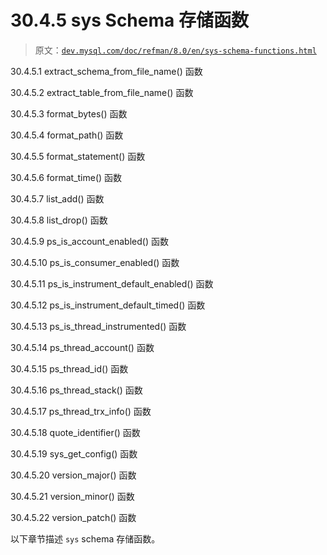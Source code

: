 # 30.4.5 sys Schema 存储函数

> 原文：[`dev.mysql.com/doc/refman/8.0/en/sys-schema-functions.html`](https://dev.mysql.com/doc/refman/8.0/en/sys-schema-functions.html)

30.4.5.1 extract_schema_from_file_name() 函数

30.4.5.2 extract_table_from_file_name() 函数

30.4.5.3 format_bytes() 函数

30.4.5.4 format_path() 函数

30.4.5.5 format_statement() 函数

30.4.5.6 format_time() 函数

30.4.5.7 list_add() 函数

30.4.5.8 list_drop() 函数

30.4.5.9 ps_is_account_enabled() 函数

30.4.5.10 ps_is_consumer_enabled() 函数

30.4.5.11 ps_is_instrument_default_enabled() 函数

30.4.5.12 ps_is_instrument_default_timed() 函数

30.4.5.13 ps_is_thread_instrumented() 函数

30.4.5.14 ps_thread_account() 函数

30.4.5.15 ps_thread_id() 函数

30.4.5.16 ps_thread_stack() 函数

30.4.5.17 ps_thread_trx_info() 函数

30.4.5.18 quote_identifier() 函数

30.4.5.19 sys_get_config() 函数

30.4.5.20 version_major() 函数

30.4.5.21 version_minor() 函数

30.4.5.22 version_patch() 函数

以下章节描述 `sys` schema 存储函数。
